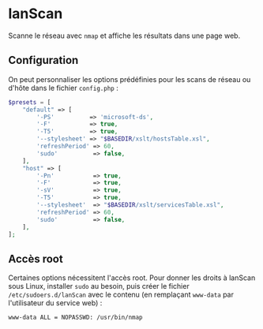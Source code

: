 # lanScan

Scanne le réseau avec `nmap` et affiche les résultats dans une page web.

## Configuration

On peut personnaliser les options prédéfinies pour les scans de réseau ou d'hôte dans le fichier `config.php` :
```php
$presets = [
    "default" => [
        '-PS'          => 'microsoft-ds',
        '-F'           => true,
        '-T5'          => true,
        '--stylesheet' => "$BASEDIR/xslt/hostsTable.xsl",
        'refreshPeriod' => 60,
        'sudo'          => false,
    ],
    "host" => [
        '-Pn'           => true,
        '-F'            => true,
        '-sV'           => true,
        '-T5'           => true,
        '--stylesheet'  => "$BASEDIR/xslt/servicesTable.xsl",
        'refreshPeriod' => 60,
        'sudo'          => false,
    ],
];
```

## Accès root

Certaines options nécessitent l'accès root.
Pour donner les droits à lanScan sous Linux, installer `sudo` au besoin, puis créer le fichier `/etc/sudoers.d/lanScan` avec le contenu
(en remplaçant `www-data` par l'utilisateur du service web) :
```
www-data ALL = NOPASSWD: /usr/bin/nmap
````
